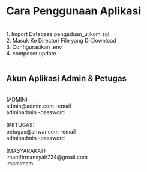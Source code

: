 <h1>Cara Penggunaan Aplikasi</h1><br>
1. Import Database pengaduan_ujikom.sql<br>
2. Masuk Ke Directori File yang Di Download<br>
3. Configurasikan .env<br>
4. composer update<br>
<br>
<h2>Akun Aplikasi Admin & Petugas</h2>
<br>
(ADMIN)<br>
admin@admin.com -email<br>
adminadmin	-password<br>
<br>
(PETUGAS)<br>
petugas@anwar.com -email<br>
adminadmin	-password<br>
<br>
(MASYARAKAT)<br>
imamfirmansyah724@gmail.com<br>
imamimam
<!-- 
![Screenshot (221)](https://user-images.githubusercontent.com/45587433/79028195-4c731c80-7bb9-11ea-961f-e3a4f6c9c1c9.png)
![Screenshot (222)](https://user-images.githubusercontent.com/45587433/79028204-5268fd80-7bb9-11ea-9c1d-535271c1564d.png) -->
